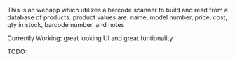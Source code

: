 This is an webapp which utilizes a barcode scanner to build and read from a database of products.
product values are: name, model number, price, cost, qty in stock, barcode number, and notes

Currently Working:
    great looking UI and great funtionality
            
TODO:
    
